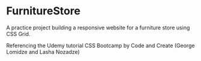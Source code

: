# FurnitureStore

A practice project building a responsive website for a furniture store using CSS Grid.

Referencing the Udemy tutorial CSS Bootcamp by Code and Create (George Lomidze and Lasha Nozadze)
